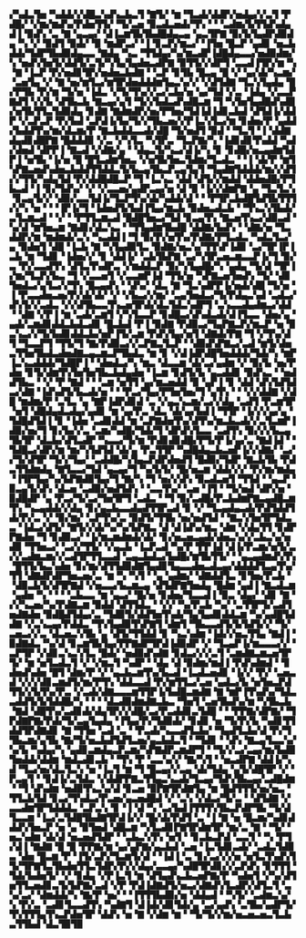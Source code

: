 ▞▚▟▃▜▅▝▚▟▟▞▞▟█▃▚▟▚▃▙▃▜▝▇▜▞▝▆▝▜▃▟▞▟▟▛▞▅▟▄▞▞▃▜▝▛▟█▞▝▞▆▞▆▟▚▞▛▟▅▜▜▞▝▜▞▃▅▝▉▃▟▃▅▟▞▜▚▝▝▝▃▟▆▞▙▜▜▟▚▟▄▟▐▝▉▟▚▝▃▝▇▝▄▃▄▞▝▟▐▃▆▜▙▜▙▟█▟▄▃▄▝▄▃▜▛▇▝▉▞▙▜▄▟▛▟▉▟▄▝▚▝▞▝▉▟▜▝▉▟▞▝▉▝▆▟▛▃▞▝▐▝▊▃▛▞▆▃▞▝▐▜▅▝█▃▛▝▄▟▊▝▅▃▙▟▟▞▜▟▛▜▙▟▉▟▄▃▃▝▇▟▄▝▚▃▝▜▜▟▄▞▚▞▆▃▟▛▐▟█▟▄▃▃▞▅▟▉▟▆▞▚▝▅▟▚▜▅▜▞▟▟▜▞▃▜▞▚▜▄▜▄▟▅▃▟▛▇▝▉▜▜▞▞▟▛▜▝▃▃▟▐▜▛▞▆▝▚▝▇▝▐▃▛▝▛▞▅▟▊▜▛▞▅▟▅▃▙▟▇▝▝▃▛▝▊▜▙▝█▃▄▝█▝▞▝▄▞▟▞▚▃▆▞▝▃▅▜▄▝▞▝▇▝▅▞▆▜▃▞▆▜▛▟▅▟▟▟▆▜▄▃▚▞▞▝▞▟▜▟▇▝▜▃▚▜▄▟▄▝█▞▛▜▙▝▛▞▆▝▜▞▅▝▐▟▃▝▞▜▞▜▚▞▞▃▞▃▙▞▅▝▄▞▜▟▝▞▃▝▐▟▄▝▞▃▃▛▇▟▜▝▞▞▙▝▟▜▙▃▙▝▇▃▄▞▄▜▝▜▞▞▙▟▃▟▚▟█▃▆▝▜▝▚▜▅▜▄▟█▟▚▟█▞▅▜▙▜▜▃▜▟▉▟▄▝▊▟▇▝▇▟▆▟▛▞▅▞▛▜▅▞▜▟▐▟▐▟▊▃▙▟▝▟▜▟▐▞▟▟▛▝▞▃▛▃▛▝▛▞▙▟▝▃▛▟▐▞▙▞▜▞▞▜▙▃▅▞▞▛▐▃▚▜▃▞▆▝▊▟▅▞▛▝▄▟▟▞▙▟▟▜▚▞▆▞▟▃▆▞▛▝▇▃▙▟▟▃▃▟▞▟█▝▜▞▅▟▜▝▉▟▝▝▜▃▜▝▐▝▟▟▇▟▄▟▊▟█▛▇▝█▟▟▟▉▝▞▃▝▞▚▜▃▝▚▜▛▃▝▜▃▛▇▞▚▝▐▟▊▟▊▜▚▟▟▝▚▟▞▟▅▟▝▟▛▛▐▝▇▃▟▝▞▟▇▞▄▝▝▟▄▃▜▞▚▃▞▟▐▞▚▝▊▝▊▟█▞▅▃▄▟▆▜▟▛▐▝▅▜▙▝▐▞▅▝█▝█▜▃▟▆▜▅▃▝▞▅▜▙▜▅▃▜▟▆▞▜▃▟▃▝▝▐▝▟▞▛▝▆▜▚▛▇▃▅▟▚▟▅▃▙▟▟▜▜▟▟▃▜▞▙▃▄▜▙▃▛▃▄▜▄▜▝▜▄▟▇▜▟▟▟▞▆▞▞▟▜▞▞▜▜▞▚▟▄▜▟▝▛▞▟▟█▟█▃▛▝▜▝▐▃▚▃▝▟▟▝▟▜▞▞▆▟▟▝▟▟▅▟█▞▛▜▙▃▟▝▐▝▊▞▜▟▚▞▝▞▝▞▃▃▅▞▄▟▛▃▄▞▅▝▟▝▉▝▐▞▞▟▆▛▇▝▄▝▜▃▜▃▚▝▊▃▄▜▞▞▝▟▉▞▃▃▜▟▐▞▜▃▛▜▚▞▟▞▚▟▟▞▟▝▝▝▛▜▛▃▙▟█▜▟▜▙▜▜▜▞▞▚▝▅▝▝▝▐▛▐▞▜▝▐▟▅▟▜▞▙▟▐▜▄▞▆▃▙▝▉▟▅▃▟▃▙▝▝▜▚▃▚▜▙▟▞▃▜▃▆▃▟▝▝▞▝▝▛▜▜▃▆▃▟▝█▟█▜▅▃▞▜▟▝▊▃▄▜▚▝▇▃▅▜▚▃▞▟▉▃▟▝▚▞▟▝▆▜▅▃▆▝▇▟▊▞▟▃▚▃▝▝▜▜▄▟▆▜▙▟█▝▟▟▇▞▙▟▚▝▝▟▇▞▅▝▜▃▟▟▛▞▆▝▆▟▆▟▞▃▚▝▚▃▟▟▐▝▜▝▉▞▛▞▅▜▚▞▛▟▇▞▛▜▃▟▃▝▚▟▃▜▃▞▄▝▉▟▅▜▝▟█▝▐▃▙▝▇▝▚▜▄▟▉▜▃▝▉▟▇▞▅▃▚▞▜▜▚▛▐▟▉▝▃▞▜▛▐▛▐▃▙▝▆▝▜▟▊▝▐▟▅▞▞▝▊▝▟▟▐▞▝▃▙▜▙▛▇▝▃▞▚▜▛▃▅▃▆▃▃▛▐▞▜▝▉▞▃▝▛▞▃▃▟▜▚▝▟▜▃▜▚▟▛▃▝▞▆▟▟▃▛▝▉▞▚▜▄▟█▞▚▝▄▟▄▝▜▞▟▝▜▛▐▞▆▞▜▃▛▞▙▃▝▜▝▞▃▃▅▜▝▞▃▃▆▛▐▟▝▜▜▞▅▝▚▛▇▃▅▜▅▟▚▝▜▞▝▟▊▜▅▟▃▞▄▜▃▞▞▜▚▝█▃▄▟▚▝▝▟▚▞▝▟▃▝▇▝▜▃▚▟▛▛▐▞▅▟▞▟█▝▜▞▅▝▐▝▛▃▃▟▅▃▅▞▛▞▟▞▟▞▝▞▝▞▙▃▞▞▆▞▝▃▄▜▅▟▃▞▜▞▛▟▄▃▚▟▝▃▟▃▞▟▚▜▞▞▃▟▃▝▞▞▟▜▙▃▃▜▚▃▅▜▛▟▞▟▃▜▟▃▚▟▛▜▝▃▚▃▃▟▄▟▆▃▞▟▟▝▝▟▇▝▞▛▐▝▆▝▃▟▞▃▆▜▝▞▚▜▃▃▛▝▊▟█▃▞▟▚▟▃▟▞▟▐▜▃▃▝▟▅▞▄▝▄▟▞▃▆▟▊▟▟▃▙▟▃▟▊▝█▃▙▟▝▛▐▝▉▟▇▝▛▟▉▃▞▜▄▛▇▃▛▞▆▃▛▝▅▝▉▃▚▃▞▞▜▞▙▟▊▟▟▃▙▞▅▛▐▜▞▃▆▝▛▟▚▜▄▞▅▜▝▟▇▟▞▛▇▝▜▝▞▜▚▞▟▜▝▜▃▃▛▜▝▜▜▞▜▝▇▞▛▟▉▃▞▞▃▛▇▃▜▃▛▝▝▟▉▟▚▛▇▃▞▃▟▝▆▜▞▟▅▃▜▜▅▜▙▟▃▟▅▟▇▃▄▃▆▃▛▜▙▟▃▝▆▝▊▝▞▟▐▟▛▟█▜▅▟▟▟▞▜▟▞▚▝▆▛▐▃▚▃▟▟▟▞▜▟█▛▐▝▝▟▅▟▃▞▚▝▆▃▝▟▃▃▆▝▟▞▃▞▄▟▆▝▞▝▉▞▙▝▅▞▛▟▅▝▊▜▞▟▆▜▚▜▅▜▅▜▙▃▙▟▄▟▅▝▐▃▆▝▊▟▜▞▙▝▄▃▟▟▊▝▉▟▚▃▝▝▅▟▟▜▙▃▝▝▞▝▛▝▇▟▝▝▝▃▆▝▅▜▜▝▄▞▆▃▅▟▟▝▉▝▄▛▐▝▊▝▟▟▝▟▚▜▟▜▟▃▞▟▇▝▐▟▚▟▜▞▙▃▟▞▅▝▝▝▛▃▞▜▄▞▛▜▅▜▅▞▜▝▄▜▚▝▝▝▞▞▟▟▇▝▞▟█▝▆▟▆▞▛▝▃▜▃▝▄▝▇▛▐▟▛▟▊▟▝▃▝▞▄▃▚▃▆▞▃▞▞▟▄▝▃▟▜▝▛▃▆▜▛▝▅▜▝▟█▟▄▟▃▟▄▞▄▟▊▝▆▝▄▞▛▃▝▟▃▝▟▞▄▞▙▟▐▝▜▜▛▝▐▞▞▞▄▞▄▝▜▟█▟▜▟▐▝▊▝▐▟▅▝▃▟▊▟▟▝▆▝▃▛▇▟▅▜▚▞▟▜▚▞▆▃▙▃▟▞▞▃▜▃▆▛▐▟▉▞▅▞▜▝▊▞▙▞▞▃▝▃▆▞▚▟█▞▜▟▞▜▝▟▛▟▚▜▃▃▝▃▟▜▚▝▉▞▞▞▙▃▄▜▙▜▛▝▟▃▙▞▟▜▃▟▛▝▚▃▃▞▜▞▆▝▛▟▊▟▊▟█▞▛▜▞▛▐▞▄▞▃▝▇▟▐▟▝▝▜▟█▃▞▟▛▞▆▝▆▞▚▜▟▜▟▝▟▞▄▝▛▃▜▜▛▝▚▟█▟▄▃▙▃▅▛▐▞▞▟▇▞▝▃▞▞▜▞▟▜▛▝▜▞▞▜▄▞▝▃▟▟█▞▚▜▄▃▛▟▛▟▅▟▜▝█▟▉▞▜▟▛▝▇▃▙▜▙▝▛▟▃▜▜▟▆▟▄▝▇▜▃▃▞▜▟▝▄▃▄▞▜▝▚▞▙▜▞▝█▞▅▃▆▝▟▟▞▞▞▝▛▞▆▞▆▟▄▝▐▜▛▜▄▞▚▞▙▛▇▟▉▜▄▞▜▝▇▞▚▝▜▝▅▞▞▟▚▝▉▃▟▃▅▜▝▜▜▟▝▝▄▃▛▝▉▃▄▜▞▟▚▝▟▃▅▝▃▟▉▞▅▟▜▟▚▝▝▃▃▜▚▞▝▃▅▝▐▜▝▝▜▞▅▟▝▟▛▞▅▝▉▟█▟▛▝▄▝▛▃▞▜▞▃▞▜▅▜▛▜▝▃▟▃▝▝▜▝▉▞▃▟█▞▛▃▙▟▆▛▇▃▄▟█▃▆▜▚▝▚▃▄▟▟▞▞▟▄▝▊▞▄▃▙▃▃▟▄▟▜▜▛▃▟▝▊▝▞▝▜▃▄▟▄▃▟▞▛▟▜▟▟▜▟▞▛▞▃▝▞▝▉▞▆▞▝▃▛▜▚▞▃▝▉▟▜▞▜▜▙▝▅▞▅▟▜▟▝▝▇▃▚▜▅▜▛▜▟▃▃▝▐▟▃▞▟▜▞▝▇▜▞▞▟▞▚▞▚▞▙▛▇▃▝▟▝▟▐▟▚▞▆▃▝▟▆▝▞▟▄▜▜▝▊▟▛▛▇▟▅▝▜▝▊▟▉▃▞▝▐▞▆▃▆▟▆▟▞▟▞▝▊▞▅▃▅▃▄▟▞▟▅▃▚▞▞▃▙▃▚▞▅▟▉▝▜▜▅▃▞▝▃▞▞▜▜▞▝▞▄▃▙▝▐▃▛▃▟▝▚▞▛▝▛▛▐▟▝▟▐▞▛▃▆▞▅▜▞▃▞▞▃▟▆▃▆▞▞▃▟▜▛▜▜▃▃▟▝▃▄▃▙▟▃▞▙▟█▞▆▜▙▜▜▞▝▝▄▃▄▟▆▟▚▜▚▝█▜▜▞▙▃▚▟▅▝▊▞▆▞▟▜▜▟▉▟▇▜▄▟▊▜▄▃▃▟▅▃▟▃▄▞▟▟▟▟▜▃▄▜▚▞▜▜▝▟▇▟▛▟▛▜▅▃▅▞▃▝▆▝▚▝▚▜▝▝▄▝▄▟▆▞▝▟▇▟▟▜▃▝▊▜▅▞▛▃▙▝▝▟▉▃▙▜▞▟▜▛▇▟▝▞▅▃▃▞▙▃▆▃▄▝▟▜▟▛▇▜▅▟▄▝█▟▆▝▄▟▐▝▇▃▟▃▆▝▄▟▅▝▚▝▝▝▝▃▙▃▃▝▆▝▄▃▞▝█▞▅▝▊▟▅▞▜▃▃▟▐▝▉▃▝▟▄▞▝▟▊▝▇▝▞▞▚▃▅▞▚▞▛▟▇▃▆▝▉▟▟▝▟▜▜▟▃▝▝▞▞▝▚▞▛▃▙▝▚▞▝▃▜▜▛▜▞▃▟▜▅▟▇▟▅▝▉▟█▟▜▟▄▞▃▝▜▟▉▜▞▟▟▜▅▜▚▟▞▜▄▜▄▟▊▟▟▃▆▝▚▞▄▟█▜▟▟▇▝▞▃▚▃▄▞▛▟▟▃▝▜▚▜▄▟▉▜▚▛▇▜▝▟▆▜▝▜▙▃▃▟▜▞▙▜▟▜▞▞▝▜▞▃▅▃▞▞▃▝▟▃▅▃▚▜▙▝▄▝▟▜▞▜▜▟▟▝▊▝▚▃▚▟▆▝▐▟▞▞▅▃▜▜▄▝▇▟▐▝▉▟▇▟▃▝▚▞▟▝▊▃▆▜▙▜▄▞▛▛▇▟▛▜▛▟▐▟▉▟▛▝▞▝▜▃▄▛▐▞▆▃▃▃▞▞▝▃▛▜▛▝▞▟▊▃▚▃▚▜▃▝█▟▞▝▅▟▉▟▚▟▇▝▊▟▃▞▞▞▃▜▝▃▆▟▇▃▆▃▅▜▛▜▞▝▆▝▅▜▃▟▃▜▝▞▝▞▆▃▜▝▚▟▛▝▝▟▄▝▟▝▉▟▆▞▆▟▐▝▛▟▚▟▆▟▝▝▊▟▅▟▚▟▅▝█▜▝▟▆▞▛▝▞▝▄▃▙▃▆▜▚▞▙▃▟▝▐▃▟▃▅▟▊▝▐▞▞▝▛▞▝▃▅▃▟▝▞▞▞▟▊▃▆▟▜▞▆▞▛▜▚▝▟▟▃▃▟▝▛▞▆▜▜▃▞▃▅▝▄▟▃▞▙▝▅▜▅▃▛▟▜▜▞▞▙▜▚▞▛▃▝▞▃▟▞▟▇▃▃▃▆▜▜▛▐▞▙▟█▃▆▟▇▝▇▝▆▛▐▜▚▟▚▞▜▟▃▃▟▟▜▞▙▜▟▟█▞▚▝▝▝▝▟▃▟▉▟▆▟▇▃▙▃▝▜▅▜▝▃▅▜▙▟▚▞▆▝▚▜▙▃▙▝▇▟▝▟█▜▚▞▃▟▊▟▞▟▄▜▛▞▞▟█▞▃▞▛▃▟▟▊▃▜▟█▝▝▝▛▛▇▞▟▛▇▞▝▜▛▟▇▛▇▞▛▟▞▜▞▃▄▜▄▟▄▝▐▜▄▞▛▞▜▟▉▟▞▝▊▟▊▝▅▝▜▞▛▞▙▝▚▟▊▜▜▟▟▜▛▟▇▟▊▝▇▝▜▜▅▝▃▟▝▃▝▝▛▃▟▞▚▃▃▟▜▃▙▞▝▜▄▟▜▃▙▞▟▝▛▞▜▜▙▃▆▞▄▜▙▝▇▞▜▞▅▃▙▟▜▟▜▃▅▞▄▃▙▟▃▜▝▝▜▟▊▝▝▟▚▝▇▃▄▜▃▃▚▞▚▞▙▝▚▟▄▞▚▝▄▟▊▃▆▟▄▃▛▃▆▞▚▛▇▟▛▃▆▟▛▜▝▝▜▞▞▃▞▃▄▞▆▞▙▟▉▜▅▟▟▞▟▟▆▝▆▟▃▟▊▃▙▝▝▜▚▝▛▝▃▃▚▞▞▝▇▞▚▜▝▝▅▃▟▛▇▝▟▟▐▞▚▟▝▜▃▞▅▞▟▃▜▃▚▝▅▝▐▃▜▝▆▝▜▝█▃▄▞▞▃▄▝▟▞▜▟▄▝▄▜▞▟█▜▛▝▞▝▛▃▄▜▝▝▊▟▐▞▃▜▟▃▝▞▟▟▛▛▇▃▜▜▄▃▚▃▟▞▜▃▄▞▜▟▚▜▙▃▄▞▃▟█▟▆▝▝▜▝▟▚▟▆▝▅▟▉▜▚▃▚▞▟▝▊▃▅▝▉▛▇▜▛▟▇▜▄▝▆▝█▟▜▜▜▞▅▞▅▃▝▜▜▃▙▜▟▝▊▃▞▜▚▟▃▞▛▃▅▞▄▃▅▟█▟▝▞▝▃▚▝▞▟▃▞▜▞▃▝▝▟▜▟▇▝▞▃▃▟▆▜▛▜▟▟▟▃▝▃▛▃▚▝▊▝▐▝▟▝▚▝▃▞▙▟▐▜▜▜▚▜▙▃▛▟▛▜▙▝▜▞▟▜▃▃▆▝▐▃▞▃▜▟█▜▙▟▇▜▛▟▐▞▞▝█▞▟▞▛▟▜▝▃▝▐▝▇▝▅▝█▃▆▞▚▟▊▟▟▟▚▜▅▃▛▝▅▝▄▝▉▜▅▟▝▟█▃▆▝▚▜▃▟▊▛▇▜▛▟▆▜▛▝▆▞▃▝▇▝▝▜▞▝▅▃▚▟▆▝▟▞▟▝▅▃▅▟▜▟▛▝▝▃▙▃▚▜▚▝▅▜▝▝▊▃▙▃▛▟▝▃▃▜▝▝▚▝▛▜▞▟▐▝▇▟▇▝█▝█▝▛▛▇▞▆▝▄▞▄▛▇▞▄▃▙▟▝▃▅▝▐▃▜▟▊▃▟▞▝▃▟▃▜▟▉▃▝▟▅▝█▃▆▝▛▝▐▜▞▃▛▞▜▃▆▜▞▟▝▝▐▟▐▝▃▝▊▞▃▞▞▞▅▝▅▜▃▜▚▟▚▜▜▞▜▛▇▜▃▜▙▟▅▜▜▃▜▟▛▞▛▞▞▟▄▞▃▃▄▞▚▟█▜▛▟▊▞▞▃▛▟▚▝▊▜▜▜▝▜▟▞▙▟▅▜▞▝▞▝▊▟▄▝▞▛▐▃▜▝▆▝▟▜▄▟▚▃▙▃▅▛▇▞▛▝▚▟▅▜▝▞▚▞▟▜▅▜▜▃▅▟▊▃▜▞▙▛▇▞▃▟▝▞▛▝▛▟▐▟▇▟▜▞▅▃▞▟▇▟▚▜▃▟▛▞▟▜▃▜▝▃▚▞▃▞▝▟▆▟▟▞▚▝▇▞▛▝▅▞▝▝▐▜▜▜▙▟▉▞▅▝▟▟▄▟▝▝▚▜▞▝▃▟▆▃▚▞▚▝▛▞▃▝▃▟▊▜▃▃▟▜▚▝▚▟▇▜▝▟▐▟▞▟▊▜▟▞▄▝▃▞▄▟▚▝▃▜▙▞▄▟▛▜▞▜▚▜▜▜▄▜▚▃▛▟▅▜▛▝▟▟▚▝▅▝▇▝▞▟▆▝▆▝▝▜▞▜▞▞▆▞▅▃▅▃▅▃▜▃▙▃▜▜▙▟▝▟▃▜▉▜▉
